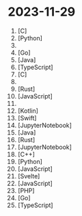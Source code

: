 # 2023-11-29

1. [](https://github.comundefined "store all agent's system prompt") [C]
2. [](https://github.comundefined "Build ChatGPT over your data, all with natural language") [Python]
3. [](https://github.comundefined "leaked prompts of GPTs") 
4. [](https://github.comundefined "🔥 🔥 🔥 现代化、开源的 Linux 服务器运维管理面板。") [Go]
5. [](https://github.comundefined "🇨🇳 GitHub中文排行榜，各语言分设「软件 | 资料」榜单，精准定位中文好项目。各取所需，高效学习。") [Java]
6. [](https://github.comundefined "Atomicals CLI and Javascript Library") [TypeScript]
7. [](https://github.comundefined "Jailed iOS app that can install IPAs permanently with arbitary entitlements and root helpers because it trolls Apple") [C]
8. [](https://github.comundefined "All the resources you need to get to Senior Engineer and beyond") 
9. [](https://github.comundefined "ripgrep recursively searches directories for a regex pattern while respecting your gitignore") [Rust]
10. [](https://github.comundefined "A quick example of how one can synchronize a 3d scene across multiple windows using three.js and localStorage") [JavaScript]
11. [](https://github.comundefined "") 
12. [](https://github.comundefined "Open-source Android/Desktop remake of Civ V") [Kotlin]
13. [](https://github.comundefined "A library for building applications in a consistent and understandable way, with composition, testing, and ergonomics in mind.") [Swift]
14. [](https://github.comundefined "12 Weeks, 24 Lessons, AI for All!") [JupyterNotebook]
15. [](https://github.comundefined "Spring Boot") [Java]
16. [](https://github.comundefined "A toolchain for web projects, aimed to provide functionalities to maintain them. Biome offers formatter and linter, usable via CLI and LSP.") [Rust]
17. [](https://github.comundefined "Understanding Deep Learning - Simon J.D. Prince") [JupyterNotebook]
18. [](https://github.comundefined "JSON for Modern C++") [C++]
19. [](https://github.comundefined "Code for CRATE (Coding RAte reduction TransformEr).") [Python]
20. [](https://github.comundefined "based on bgstaal/multipleWindow3dScene") [JavaScript]
21. [](https://github.comundefined "Bookmark manager for the wizards 🧙") [Svelte]
22. [](https://github.comundefined "Kính chiếu yêuuuu quỷ seg hiện raaa") [JavaScript]
23. [](https://github.comundefined "A PHP client library for accessing Google APIs") [PHP]
24. [](https://github.comundefined "gRPC to JSON proxy generator following the gRPC HTTP spec") [Go]
25. [](https://github.comundefined "Interactive roadmaps, guides and other educational content to help developers grow in their careers.") [TypeScript]
